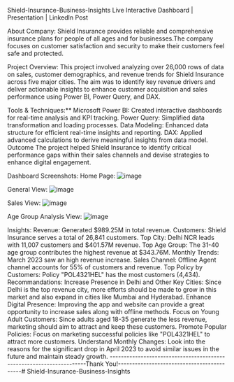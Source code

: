 Shield-Insurance-Business-Insights
Live Interactive Dashboard | Presentation | LinkedIn Post


About Company:
Shield Insurance provides reliable and comprehensive insurance plans for people of all ages and for businesses.The company focuses on customer satisfaction and security to make their customers feel safe and protected.

Project Overview:
This project involved analyzing over 26,000 rows of data on sales, customer demographics, and revenue trends for Shield Insurance across five major cities. The aim was to identify key revenue drivers and deliver actionable insights to enhance customer acquisition and sales performance using Power BI, Power Query, and DAX.

Tools & Techniques:**
Microsoft Power BI: Created interactive dashboards for real-time analysis and KPI tracking.
Power Query: Simplified data transformation and loading processes.
Data Modeling: Enhanced data structure for efficient real-time insights and reporting.
DAX: Applied advanced calculations to derive meaningful insights from data model.
Outcome
The project helped Shield Insurance to identify critical performance gaps within their sales channels and devise strategies to enhance digital engagement.

Dashboard Screenshots:
Home Page: ![image](https://github.com/user-attachments/assets/9dc58a53-669c-4455-a115-aee4ceed3ae4)

General View: ![image](https://github.com/user-attachments/assets/363ccedf-9796-4c14-8b00-dee7365a595e)

Sales View: ![image](https://github.com/user-attachments/assets/04eed80e-e7a3-44b5-8abe-f24b5763a4b2)

Age Group Analysis View: ![image](https://github.com/user-attachments/assets/5714a0b1-196c-4ba3-a93a-632286a28602)



Insights:
Revenue: Generated $989.25M in total revenue.
Customers: Shield Insurance serves a total of 26,841 customers.
Top City: Delhi NCR leads with 11,007 customers and $401.57M revenue.
Top Age Group: The 31-40 age group contributes the highest revenue at $343.76M.
Monthly Trends: March 2023 saw an high revenue increase.
Sales Channel: Offline Agent channel accounts for 55% of customers and revenue.
Top Policy by Customers: Policy "POL4321HEL" has the most customers (4,434).
Recommandations:
Increase Presence in Delhi and Other Key Cities: Since Delhi is the top revenue city, more efforts should be made to grow in this market and also expand in cities like Mumbai and Hyderabad.
Enhance Digital Presence: Improving the app and website can provide a great opportunity to increase sales along with offline methods.
Focus on Young Adult Customers: Since adults aged 18-35 generate the less revenue, marketing should aim to attract and keep these customers.
Promote Popular Policies: Focus on marketing successful policies like "POL4321HEL" to attract more customers.
Understand Monthly Changes: Look into the reasons for the significant drop in April 2023 to avoid similar issues in the future and maintain steady growth.
---------------------------------------------------------------------Thank You!-------------------------------------------# Shield-Insurance-Business-Insights
